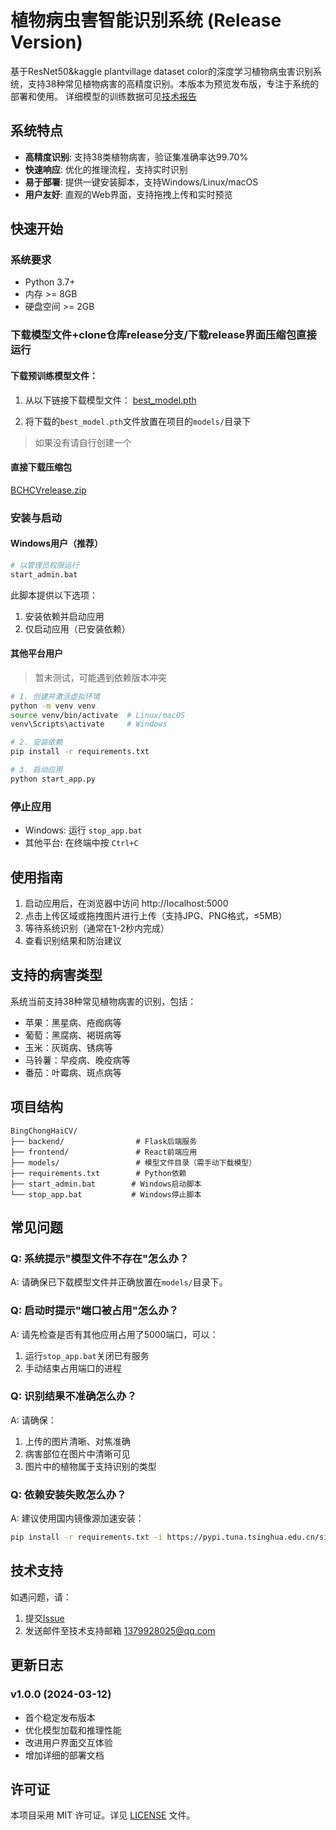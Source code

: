 # 植物病虫害智能识别系统 (Release Version)

基于ResNet50&kaggle plantvillage dataset color的深度学习植物病虫害识别系统，支持38种常见植物病害的高精度识别。本版本为预览发布版，专注于系统的部署和使用。
详细模型的训练数据可见[技术报告](https://github.com/Chil1T/BingChongHaiCV/blob/release/docs/technical_report.md)

## 系统特点

- **高精度识别**: 支持38类植物病害，验证集准确率达99.70%
- **快速响应**: 优化的推理流程，支持实时识别
- **易于部署**: 提供一键安装脚本，支持Windows/Linux/macOS
- **用户友好**: 直观的Web界面，支持拖拽上传和实时预览

## 快速开始

### 系统要求

- Python 3.7+
- 内存 >= 8GB
- 硬盘空间 >= 2GB

### 下载模型文件+clone仓库release分支/下载release界面压缩包直接运行

#### 下载预训练模型文件：

1. 从以下链接下载模型文件：
   [best_model.pth](https://github.com/Chil1T/BingChongHaiCV/releases/tag/%E6%A8%A1%E5%9E%8B%E6%96%87%E4%BB%B6)
   
2. 将下载的`best_model.pth`文件放置在项目的`models/`目录下
> 如果没有请自行创建一个
#### 直接下载压缩包
[BCHCVrelease.zip](https://github.com/Chil1T/BingChongHaiCV/releases/tag/%E9%A1%B9%E7%9B%AE)

### 安装与启动

#### Windows用户（推荐）

```bash
# 以管理员权限运行
start_admin.bat
```

此脚本提供以下选项：
1. 安装依赖并启动应用
2. 仅启动应用（已安装依赖）

#### 其他平台用户
> 暂未测试，可能遇到依赖版本冲突

```bash
# 1. 创建并激活虚拟环境
python -m venv venv
source venv/bin/activate  # Linux/macOS
venv\Scripts\activate     # Windows

# 2. 安装依赖
pip install -r requirements.txt

# 3. 启动应用
python start_app.py
```

### 停止应用

- Windows: 运行 `stop_app.bat`
- 其他平台: 在终端中按 `Ctrl+C`

## 使用指南

1. 启动应用后，在浏览器中访问 http://localhost:5000
2. 点击上传区域或拖拽图片进行上传（支持JPG、PNG格式，≤5MB）
3. 等待系统识别（通常在1-2秒内完成）
4. 查看识别结果和防治建议

## 支持的病害类型

系统当前支持38种常见植物病害的识别，包括：
- 苹果：黑星病、疮痂病等
- 葡萄：黑腐病、褐斑病等
- 玉米：灰斑病、锈病等
- 马铃薯：早疫病、晚疫病等
- 番茄：叶霉病、斑点病等



## 项目结构

```
BingChongHaiCV/
├── backend/                # Flask后端服务
├── frontend/               # React前端应用
├── models/                 # 模型文件目录（需手动下载模型）
├── requirements.txt        # Python依赖
├── start_admin.bat        # Windows启动脚本
└── stop_app.bat           # Windows停止脚本
```

## 常见问题

### Q: 系统提示"模型文件不存在"怎么办？

A: 请确保已下载模型文件并正确放置在`models/`目录下。

### Q: 启动时提示"端口被占用"怎么办？

A: 请先检查是否有其他应用占用了5000端口，可以：
1. 运行`stop_app.bat`关闭已有服务
2. 手动结束占用端口的进程

### Q: 识别结果不准确怎么办？

A: 请确保：
1. 上传的图片清晰、对焦准确
2. 病害部位在图片中清晰可见
3. 图片中的植物属于支持识别的类型

### Q: 依赖安装失败怎么办？

A: 建议使用国内镜像源加速安装：
```bash
pip install -r requirements.txt -i https://pypi.tuna.tsinghua.edu.cn/simple
```

## 技术支持

如遇问题，请：
1. 提交[Issue](https://github.com/Chil1T/BingChongHaiCV/issues)
2. 发送邮件至技术支持邮箱 1379928025@qq.com


## 更新日志

### v1.0.0 (2024-03-12)
- 首个稳定发布版本
- 优化模型加载和推理性能
- 改进用户界面交互体验
- 增加详细的部署文档

## 许可证

本项目采用 MIT 许可证。详见 [LICENSE](LICENSE) 文件。 
